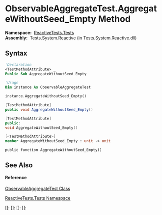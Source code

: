 # ObservableAggregateTest.AggregateWithoutSeed\_Empty Method

**Namespace:**  [ReactiveTests.Tests](ReactiveTests.Tests\ReactiveTests.Tests.md)  
**Assembly:**  Tests.System.Reactive (in Tests.System.Reactive.dll)

## Syntax

```vb
'Declaration
<TestMethodAttribute> _
Public Sub AggregateWithoutSeed_Empty
```

```vb
'Usage
Dim instance As ObservableAggregateTest

instance.AggregateWithoutSeed_Empty()
```

```csharp
[TestMethodAttribute]
public void AggregateWithoutSeed_Empty()
```

```c++
[TestMethodAttribute]
public:
void AggregateWithoutSeed_Empty()
```

```fsharp
[<TestMethodAttribute>]
member AggregateWithoutSeed_Empty : unit -> unit 
```

```jscript
public function AggregateWithoutSeed_Empty()
```

## See Also

#### Reference

[ObservableAggregateTest Class](ObservableAggregateTest\ObservableAggregateTest.md)

[ReactiveTests.Tests Namespace](ReactiveTests.Tests\ReactiveTests.Tests.md)

[]: 
[]: 
[]: 
[]: 